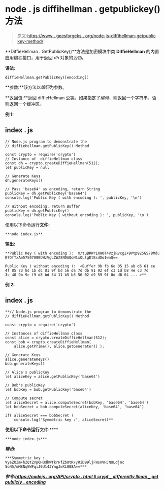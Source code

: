# node . js diffihellman . getpublickey()方法

> 原文:[https://www . geesforgeks . org/node-js-diffihellman-getpublic key-method/](https://www.geeksforgeeks.org/node-js-diffiehellman-getpublickey-method/)

**DiffieHellman . GetPublicKey()**方法是加密模块中类 **DiffieHellman** 的内置应用编程接口，用于返回 *dh* 对象的*公钥*。

**语法:**

```
diffieHellman.getPublicKey([encoding])
```

**参数:**该方法以*编码*为参数。

**返回值:**返回 diffieHellman 公钥。如果指定了*编码*，则返回一个字符串，否则返回一个缓冲区。

**例 1:**

## index . js

```
// Node.js program to demonstrate the
// diffieHellman.getPublicKey() Method

const crypto = require('crypto')
// Instance of  diffieHellman class
const dh = crypto.createDiffieHellman(512);
let publicKey = null

// Generate Keys
dh.generateKeys()

// Pass 'base64' as encoding, return String
publicKey = dh.getPublicKey('base64')
console.log('Public Key ( with encoding ): ', publicKey, '\n')

// Without encoding, return Buffer
publicKey = dh.getPublicKey()
console.log('Public Key ( without encoding ): ', publicKey, '\n')
```

使用以下命令运行**文件:**

```
**node index.js**
```

****输出:****

```
**Public Key ( with encoding ):  m/tuBRWr1mHOT4VzjRvcgZ+9Vtp925GS78Mdu
E7DfTxAm5750700EbWzVgLZWZ8N0AQoN1xQLlgDtBsdDo1wnQ== 

Public Key ( without encoding ):  <Buffer 9b fb 6e 05 15 ab d6 61 ce 
4f 85 73 8d 1b dc 81 9f bd 56 da 7d db 91 92 ef c3 1d b8 4e c3 7d 
3c 40 9b 9e f9 d3 bd 34 11 b5 b3 56 02 d9 59 9f 0d d0 04 ... >**
```

****例 2:****

## **index . js**

```
**// Node.js program to demonstrate the
// diffieHellman.getPublicKey() Method

const crypto = require('crypto')

// Instances of diffieHellman class
const alice = crypto.createDiffieHellman(512);
const bob = crypto.createDiffieHellman( 
    alice.getPrime(), alice.getGenerator() );

// Generate Keys
alice.generateKeys()
bob.generateKeys()

// Alice's publicKey
let aliceKey = alice.getPublicKey('base64')

// Bob's publicKey 
let bobKey = bob.getPublicKey('base64')

// Compute secret
let aliceSecret = alice.computeSecret(bobKey, 'base64', 'base64')
let bobSecret = bob.computeSecret(aliceKey, 'base64', 'base64')

if( aliceSecret === bobSecret )
    console.log('Symmetric key :', aliceSecret)**
```

**使用以下命令运行**文件:****

```
***node index.js***
```

*****输出:*****

```
***Symmetric key : VyeZOZm+hZQtZVp6HQdhWTkrHfZb8tR/yRiD99ljFWsnVHJNULdjnc
5oN5/mMSNqEWFqiJ0U14JYngJwXL008A==***
```

*****参考:**[https://nodejs . org/API/crypto . html # crypt _ differently llman _ get publicly _ encoding](https://nodejs.org/api/crypto.html#crypto_diffiehellman_getpublickey_encoding)***